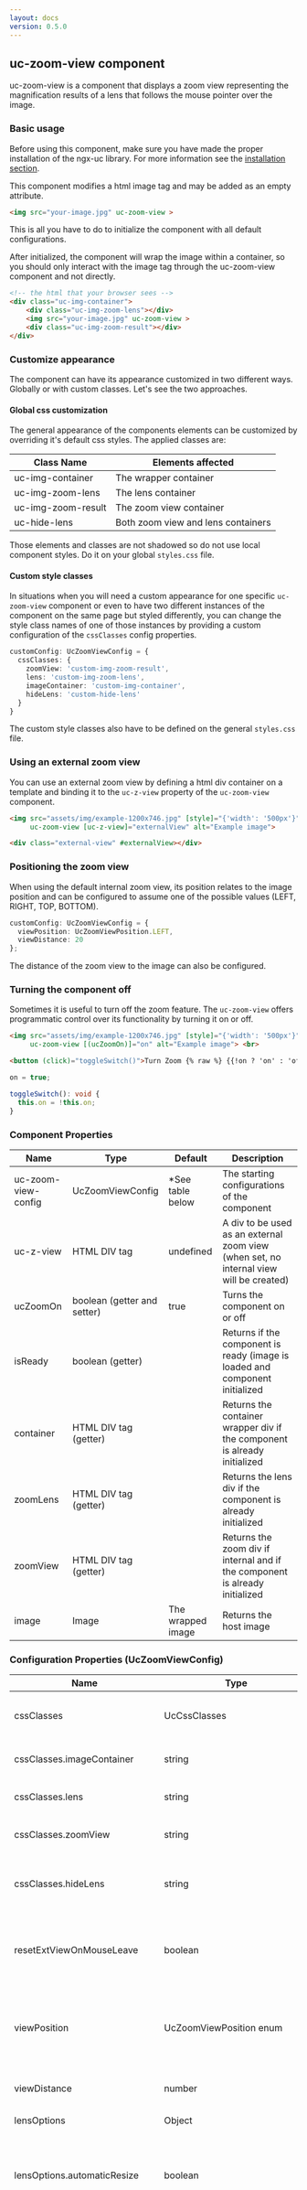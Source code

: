 ```yaml
---
layout: docs
version: 0.5.0
---
```


## uc-zoom-view component

uc-zoom-view is a component that displays a zoom view representing the magnification results of a lens
that follows the mouse pointer over the image.

### Basic usage

Before using this component, make sure you have made the proper installation of the
ngx-uc library. For more information see the [installation section](./index.html#installation).

This component modifies a html image tag and may be added as an empty attribute.

```html
<img src="your-image.jpg" uc-zoom-view >
```
This is all you have to do to initialize the component with all default configurations.

After initialized, the component will wrap the image within a container, so you should 
only interact with the image tag through the uc-zoom-view component and not directly.

```html
<!-- the html that your browser sees -->
<div class="uc-img-container">
    <div class="uc-img-zoom-lens"></div>
    <img src="your-image.jpg" uc-zoom-view >
    <div class="uc-img-zoom-result"></div>
</div>
```

### Customize appearance

The component can have its appearance customized in two different ways. Globally or with custom classes. Let's see the two approaches.

#### Global css customization

The general appearance of the components elements can be customized by overriding it's default css styles. The applied classes are: 

| Class Name                    | Elements affected                  |
| ------------------------------|------------------------------------|
| uc-img-container              | The wrapper container              |
| uc-img-zoom-lens              | The lens container                 |
| uc-img-zoom-result            | The zoom view container            |
| uc-hide-lens                  | Both zoom view and lens containers |

Those elements and classes are not shadowed so do not use local component styles. Do it on your global `styles.css` file.

#### Custom style classes

In situations when you will need a custom appearance for one specific `uc-zoom-view` component or even to have two different instances of the component
on the same page but styled differently, you can change the style class names of one of those instances by providing a custom configuration of the
`cssClasses` config properties.

```typescript
customConfig: UcZoomViewConfig = {
  cssClasses: {
    zoomView: 'custom-img-zoom-result',
    lens: 'custom-img-zoom-lens', 
    imageContainer: 'custom-img-container',
    hideLens: 'custom-hide-lens'
  }
}
```

The custom style classes also have to be defined on the general `styles.css` file.

### Using an external zoom view

You can use an external zoom view by defining a html div container on a template and binding it to the `uc-z-view` property of the `uc-zoom-view` component.

```html
<img src="assets/img/example-1200x746.jpg" [style]="{'width': '500px'}"
     uc-zoom-view [uc-z-view]="externalView" alt="Example image">

<div class="external-view" #externalView></div>
```

### Positioning the zoom view

When using the default internal zoom view, its position relates to the image position and can be configured to assume one of the possible 
values (LEFT, RIGHT, TOP, BOTTOM).

```typescript
customConfig: UcZoomViewConfig = {
  viewPosition: UcZoomViewPosition.LEFT,
  viewDistance: 20
};
```
The distance of the zoom view to the image can also be configured.

### Turning the component off

Sometimes it is useful to turn off the zoom feature. The `uc-zoom-view` offers programmatic  control over its functionality by turning it on or off.

```html
<img src="assets/img/example-1200x746.jpg" [style]="{'width': '500px'}"  
     uc-zoom-view [(ucZoomOn)]="on" alt="Example image"> <br>

<button (click)="toggleSwitch()">Turn Zoom {% raw %} {{!on ? 'on' : 'off'}} {% endraw %}</button>
```

```typescript
on = true;

toggleSwitch(): void {
  this.on = !this.on;
}
```



### Component Properties

| Name                        | Type                    | Default              | Description                                                           |
|-----------------------------|-------------------------|----------------------|-----------------------------------------------------------------------|
| uc-zoom-view-config         | UcZoomViewConfig        | *See table below     | The starting configurations of the component                          |
| uc-z-view                   | HTML DIV tag            | undefined            | A div to be used as an external zoom view (when set, no internal view will be created) |
| ucZoomOn                    | boolean (getter and setter) | true                 | Turns the component on or off                                         |
| isReady                     | boolean (getter)        |                      | Returns if the component is ready (image is loaded and component initialized |
| container                   | HTML DIV tag (getter)   |                      | Returns the container wrapper div if the component is already initialized |
| zoomLens                    | HTML DIV tag (getter)   |                      | Returns the lens div if the component is already initialized           |
| zoomView                    | HTML DIV tag (getter)   |                      | Returns the zoom div if internal and if the component is already initialized |
| image                       | Image                   | The wrapped image    | Returns the host image                                                 |

### Configuration Properties (UcZoomViewConfig)

| Name                        | Type                    | Default              | Description                                                                  |
|-----------------------------|-------------------------|----------------------|------------------------------------------------------------------------------|
| cssClasses                  | UcCssClasses            | *see below           | Css class names to use on the components                                     |
| cssClasses.imageContainer   | string                  | 'uc-img-container'   | The class of the wrapper container div                                       |
| cssClasses.lens             | string                  | 'uc-img-zoom-lens'   | The class of the lens div                                                    |
| cssClasses.zoomView         | string                  | 'uc-img-zoom-result' | The class of the zoom view div                                               |
| cssClasses.hideLens         | string                  | 'uc-hide-lens'       | The class used in the hidden lens and view when the zoom is turned off       |
| resetExtViewOnMouseLeave    | boolean                 | true                 | If the external zoom view should be reset on mouse leave (only for external view) |
| viewPosition                | UcZoomViewPosition enum | RIGHT                | The zoom view position relative to the host image (possible values are: LEFT, RIGHT, TOP, BOTTOM) |
| viewDistance                | number                  | 0                    | The zoom view distance from the host image                                   |
| lensOptions                 | Object                  | *see below           | The lens option                                                              |
| lensOptions.automaticResize | boolean                 | true                 | If the lens dimensions will be automatically resized if hte host image gets resized |
| lensOptions.sizeProportion  | number &#124; 'inferred' | 'inferred'           | The size proportion related to the host image to be used to resize the lens when automatic resize is turned on |
| lensOptions.baseProportionType | UcZoomViewLensProportionType | WIDTH         | The base proportion type when resizing lens (possible values are: WIDTH, HEIGHT, BIGGER_SIZE, SMALLER_SIZE) |
| autoInitialize              | boolean                 | true                 | If the uc-zoom-view will automatically initialize on view initialization     |

### Methods

| Name                             | Description                                                                  |
|----------------------------------|------------------------------------------------------------------------------|
| initialize                       | Initializes the component if not initialized yet, else do nothing            |

### Events 

| Name                 | Type                 | Event properties                  | Description                                                          |
|----------------------|----------------------|-----------------------------------|----------------------------------------------------------------------|
| ucZoomOnChange       | boolean              | -                                 | Invoked if the uc-zoom-view component is turned on or off            |
| lensPosition         | UcCoordinates        | {x: number, y: number}            | Invoked when the lens position changes while mouse is over           |
| ready                | UcZoomViewReadyEvent | component: UcZoomViewComponent    | Invoked when the component is ready (image loaded and component initialized) |
| zoomStarted          | -                    | -                                 | Invoked when the zoom has started                                    |
| zoomEnded            | -                    | -                                 | Invoked when the zoom has sopped                                     |
| imageSrcChanged      | UcZoomViewImageSourceChangedEvent | newValue: string, oldValue: string | Invoked when the src property of the host image has changed |
| resizeLensDimensions | UcZoomViewResizeLensDimensionsEvent | newValue: number, oldValue: number &#124; null | Invoked when the lens dimensions were resized |

## Examples ##

A [live demo of the uc-zoom-view component](https://fabio-blanco.github.io/ngx-uc-example/zoom-view) is available to demonstrate
usage examples of the ngx-uc library components. The [source code of the examples](https://github.com/fabio-blanco/ngx-uc-example)
is also available if you want to take a look.
